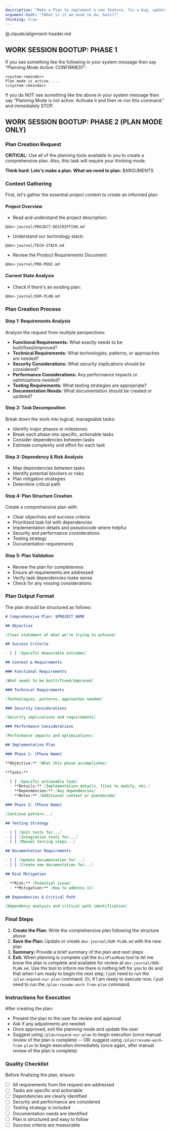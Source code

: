 ```yaml
---
description: "Make a Plan to implement a new feature, fix a bug, update documentation, etc."
argument-hint: "[What is it we need to do, boss?]"
thinking: true
---
```


@.claude/alignment-header.md

## **WORK SESSION BOOTUP: PHASE 1**

If you see something like the following in your system message then say "Planning Mode Active: CONFIRMED!":

```
<system-reminder>
Plan mode is active. ...
</system-reminder>
```

If you do NOT see something like the above in your system message then say "Planning Mode is not active. Activate it and then re-run this command." and immediately STOP.

## **WORK SESSION BOOTUP: PHASE 2 (PLAN MODE ONLY)**

### **Plan Creation Request**

**CRITICAL:** Use all of the planning tools available to you to create a comprehensive plan. Also, this task will require your thinking mode.

**Think hard: Lets's make a plan. What we need to plan:** $ARGUMENTS

### **Context Gathering**

First, let's gather the essential project context to create an informed plan:

#### **Project Overview**

- Read and understand the project description:

```
@dev-journal/PROJECT-DESCRIPTION.md
```

- Understand our technology stack:

```
@dev-journal/TECH-STACK.md
```

- Review the Product Requirements Document:

```
@dev-journal/PRD-MINI.md
```

#### **Current State Analysis**

- Check if there's an existing plan:

```
@dev-journal/OUR-PLAN.md
```

### **Plan Creation Process**

#### **Step 1: Requirements Analysis**

Analyze the request from multiple perspectives:

- **Functional Requirements:** What exactly needs to be built/fixed/improved?
- **Technical Requirements:** What technologies, patterns, or approaches are needed?
- **Security Considerations:** What security implications should be considered?
- **Performance Considerations:** Any performance impacts or optimizations needed?
- **Testing Requirements:** What testing strategies are appropriate?
- **Documentation Needs:** What documentation should be created or updated?

#### **Step 2: Task Decomposition**

Break down the work into logical, manageable tasks:

- Identify major phases or milestones
- Break each phase into specific, actionable tasks
- Consider dependencies between tasks
- Estimate complexity and effort for each task

#### **Step 3: Dependency & Risk Analysis**

- Map dependencies between tasks
- Identify potential blockers or risks
- Plan mitigation strategies
- Determine critical path

#### **Step 4: Plan Structure Creation**

Create a comprehensive plan with:

- Clear objectives and success criteria
- Prioritized task list with dependencies
- Implementation details and pseudocode where helpful
- Security and performance considerations
- Testing strategy
- Documentation requirements

#### **Step 5: Plan Validation**

- Review the plan for completeness
- Ensure all requirements are addressed
- Verify task dependencies make sense
- Check for any missing considerations

### **Plan Output Format**

The plan should be structured as follows:

```markdown
# Comprehensive Plan: $PROJECT_NAME

## Objective

[Clear statement of what we're trying to achieve]

## Success Criteria

- [ ] [Specific measurable outcomes]

## Context & Requirements

### Functional Requirements

[What needs to be built/fixed/improved]

### Technical Requirements

[Technologies, patterns, approaches needed]

### Security Considerations

[Security implications and requirements]

### Performance Considerations

[Performance impacts and optimizations]

## Implementation Plan

### Phase 1: [Phase Name]

**Objective:** [What this phase accomplishes]

**Tasks:**

- [ ] [Specific actionable task]
  - **Details:** [Implementation details, files to modify, etc.]
  - **Dependencies:** [Any dependencies]
  - **Notes:** [Additional context or pseudocode]

### Phase 2: [Phase Name]

[Continue pattern...]

## Testing Strategy

- [ ] [Unit tests for...]
- [ ] [Integration tests for...]
- [ ] [Manual testing steps...]

## Documentation Requirements

- [ ] [Update documentation for...]
- [ ] [Create new documentation for...]

## Risk Mitigation

- **Risk:** [Potential issue]
  - **Mitigation:** [How to address it]

## Dependencies & Critical Path

[Dependency analysis and critical path identification]
```

### **Final Steps**

1. **Create the Plan:** Write the comprehensive plan following the structure above
2. **Save the Plan:** Update or create `dev-journal/OUR-PLAN.md` with the new plan
3. **Summary:** Provide a brief summary of the plan and next steps
4. **Exit:** When planning is complete call the `ExitPlanMode` tool to let me know the plan is complete and available for review at `dev-journal/OUR-PLAN.md`. Use the tool to inform me there is nothing left for you to do and that when I am ready to begin the next step, I just need to run the `/plan:expand-our-plan` command. Or, if I am ready to execute now, I just need to run the `/plan:resume-work-from-plan` command.

### **Instructions for Execution**

After creating the plan:

- Present the plan to the user for review and approval
- Ask if any adjustments are needed
- Once approved, exit the planning mode and update the user
- Suggest using `/plan/expand-our-plan` to begin execution (once manual review of the plan is complete) -- OR: suggest using `/plan/resume-work-from-plan` to begin execution immediately (once again, after manual review of the plan is complete)

### **Quality Checklist**

Before finalizing the plan, ensure:

- [ ] All requirements from the request are addressed
- [ ] Tasks are specific and actionable
- [ ] Dependencies are clearly identified
- [ ] Security and performance are considered
- [ ] Testing strategy is included
- [ ] Documentation needs are identified
- [ ] Plan is structured and easy to follow
- [ ] Success criteria are measurable
